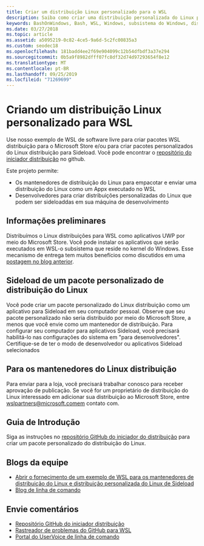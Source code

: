 ```yaml
---
title: Criar um distribuição Linux personalizado para o WSL
description: Saiba como criar uma distribuição personalizada do Linux para o subsistema do Windows para Linux.
keywords: BashOnWindows, Bash, WSL, Windows, subsistema do Windows, distribuição, personalizado
ms.date: 03/27/2018
ms.topic: article
ms.assetid: a5095219-0c82-4ce5-9a6d-5c2fc00835a3
ms.custom: seodec18
ms.openlocfilehash: 181badd4ee2f69e904099c12b54dfbdf3a37e294
ms.sourcegitcommit: 0b5a9f8982dfff07fc8df32d74d97293654f8e12
ms.translationtype: MT
ms.contentlocale: pt-BR
ms.lasthandoff: 09/25/2019
ms.locfileid: "71269699"
---
```

# <a name="creating-a-custom-linux-distro-for-wsl"></a>Criando um distribuição Linux personalizado para WSL

Use nosso exemplo de WSL de software livre para criar pacotes WSL distribuição para o Microsoft Store e/ou para criar pacotes personalizados do Linux distribuição para Sideload. Você pode encontrar o [repositório do iniciador distribuição](https://github.com/Microsoft/WSL-DistroLauncher) no github.

Este projeto permite:
* Os mantenedores de distribuição do Linux para empacotar e enviar uma distribuição do Linux como um Appx executado no WSL
* Desenvolvedores para criar distribuições personalizadas do Linux que podem ser sideloaddas em sua máquina de desenvolvimento

## <a name="background"></a>Informações preliminares
Distribuímos o Linux distribuições para WSL como aplicativos UWP por meio do Microsoft Store. Você pode instalar os aplicativos que serão executados em WSL-o subsistema que reside no kernel do Windows. Esse mecanismo de entrega tem muitos benefícios como discutidos em uma [postagem no blog anterior](https://blogs.msdn.microsoft.com/commandline/2017/07/10/ubuntu-now-available-from-the-windows-store/).

## <a name="sideloading-a-custom-linux-distro-package"></a>Sideload de um pacote personalizado de distribuição do Linux
Você pode criar um pacote personalizado do Linux distribuição como um aplicativo para Sideload em seu computador pessoal. Observe que seu pacote personalizado não seria distribuído por meio do Microsoft Store, a menos que você envie como um mantenedor de distribuição.
Para configurar seu computador para aplicativos Sideload, você precisará habilitá-lo nas configurações do sistema em "para desenvolvedores".  Certifique-se de ter o modo de desenvolvedor ou aplicativos Sideload selecionados

## <a name="for-linux-distro-maintainers"></a>Para os mantenedores do Linux distribuição
Para enviar para a loja, você precisará trabalhar conosco para receber aprovação de publicação. Se você for um proprietário de distribuição do Linux interessado em adicionar sua distribuição ao Microsoft Store, entre wslpartners@microsoft.comem contato com.

## <a name="getting-started"></a>Guia de Introdução
Siga as instruções no [repositório GitHub do iniciador do distribuição](https://github.com/Microsoft/WSL-DistroLauncher) para criar um pacote personalizado do distribuição do Linux.

 
## <a name="team-blogs"></a>Blogs da equipe
*  [Abrir o fornecimento de um exemplo de WSL para os mantenedores de distribuição do Linux e distribuição personalizada do Linux de Sideload](https://blogs.msdn.microsoft.com/commandline/2018/03/26/wsl-distro-launcher/)
* [Blog de linha de comando](https://blogs.msdn.microsoft.com/commandline/)

## <a name="provide-feedback"></a>Envie comentários
* [Repositório GitHub do iniciador distribuição](https://github.com/Microsoft/WSL-DistroLauncher)
* [Rastreador de problemas do GitHub para WSL](https://github.com/Microsoft/BashOnWindows/issues)
* [Portal do UserVoice de linha de comando](https://wpdev.uservoice.com/forums/266908-command-prompt-console-bash-on-ubuntu-on-windo/category/161892-bash)
